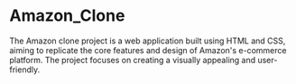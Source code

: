 # Amazon_Clone
The Amazon clone project is a web application built using HTML and CSS, aiming to replicate the core features and design of Amazon's e-commerce platform. The project focuses on creating a visually appealing and user-friendly.
